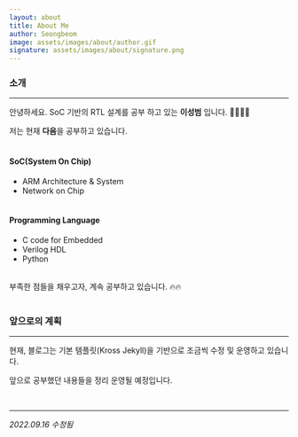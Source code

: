 ```yaml
---
layout: about
title: About Me
author: Seongbeom
image: assets/images/about/author.gif
signature: assets/images/about/signature.png
---
```


### 소개
***

안녕하세요. SoC 기반의 RTL 설계를 공부 하고 있는 **이성범** 입니다. 🙇‍♂️🙇‍♂️

저는 현재 **다음**을 공부하고 있습니다.
<br><br>

#### SoC(System On Chip)
+ ARM Architecture & System
+ Network on Chip
<br><br>
  
#### Programming Language
+ C code for Embedded
+ Verilog HDL
+ Python
<br><br>

부족한 점들을 채우고자, 계속 공부하고 있습니다. 🔥🔥
<br><br>

### 앞으로의 계획
***

현재, 블로그는 기본 템플릿(Kross Jekyll)을 기반으로 조금씩 수정 및 운영하고 있습니다.

앞으로 공부했던 내용들을 정리 운영될 예정입니다.

<br>

***
*2022.09.16 수정됨*